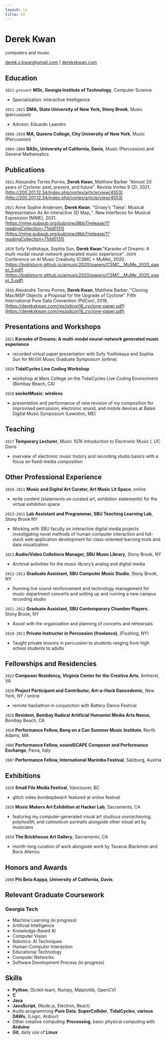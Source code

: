 ```yaml
---
layout: cv
title: CV
---
```

# Derek Kwan
computers and music

<div id="webaddress">
<a href="derek.x.kwan@gmail.com">derek.x.kwan@gmail.com</a> |
<a href="derekxkwan.com">derekxkwan.com</a>
</div>

## Education

`2021-present` __MSc, Georgia Institute of Technology__, Computer Science
- Specialization: Interactive Intelligence

`2011-2015` __DMA, State University of New York, Stony Brook__, Music (percussion)
- Advisor: Eduardo Leandro

`2008-2010` __MA, Queens College, City University of New York__, Music (Percussion)

`2004-2008` __BASc, University of California, Davis__, Music (Percussion) and General Mathematics

## Publications

<!-- A list is also available [online](http://scholar.google.co.uk/citations?user=LTOTl0YAAAAJ) -->

`2021` Alexandre Torres Porres, __Derek Kwan__, Matthew Barber "Almost 20 years of Cyclone: past, present, and future". Revista Vortex 9 (2), 2021. [http://200.201.12.34/index.php/vortex/article/view/4553](http://200.201.12.34/index.php/vortex/article/view/4553)

`2021` Anne Sophie Andersen, __Derek Kwan__. "Grisey’s 'Talea': Musical Representation As An Interactive 3D Map_". New Interfaces for Musical Expression (NIME), 2021. [https://nime.pubpub.org/pub/oiwz8bb7/release/1?readingCollection=71dd0131](https://nime.pubpub.org/pub/oiwz8bb7/release/1?readingCollection=71dd0131)


`2020` Sofy Yuditskaya, Sophia Sun, __Derek Kwan__."Karaoke of Dreams: A multi-modal neural-network generated music experience". Joint Conference on AI Music Creativity (CSMC + MuMe), 2020. [https://boblsturm.github.io/aimusic2020/papers/CSMC__MuMe_2020_paper_5.pdf](https://boblsturm.github.io/aimusic2020/papers/CSMC__MuMe_2020_paper_5.pdf)

`2016` Alexandre Torres Porres, __Derek Kwan__, Matthew Barber. "Cloning Max/MSP Objects: a Proposal for the Upgrade of Cyclone". Fifth International Pure Data Convention (PdCon), 2016. [https://derekxkwan.com/res/pdcon16_cyclone-paper.pdf](https://derekxkwan.com/res/pdcon16_cyclone-paper.pdf)

## Presentations and Workshops
`2021` __Karaoke of Dreams: A multi-modal neural-network generated music experience__
 - recorded virtual paper presentation with Sofy Yuditskaya and Sophia Sun for McGill Music Graduate Symposium (online)

`2020` __TidalCycles Live Coding Workshop__
- workshop at Mars College on the TidalCycles Live Coding Environment (Bombay Beach, CA)

`2018` __socketMusic: wireless__
- presentation and performance of new revision of my composition for improvised percussion, electronic sound, and mobile devices at Bates Digital Music Symposium (Lewiston, ME)


## Teaching
`2017` __Temporary Lecturer__, Music 107A Introduction to Electronic Music I, UC Davis
- overview of electronic music history and recording studio basics with a focus on fixed-media composition

## Other Professional Experience
`2020-2021` __Music and Digital Art Curator, Art Music Lit Space__, online
- write content (statements on curated art, exhibition statements) for the virtual exhibition space

`2013-2015` __Lab Assistant and Programmer, SBU Teaching Learning Lab__, Stony Brook NY
- Working with SBU faculty on interactive digital media projects investigating novel methods of human-computer interaction and full-stack web application development for class-oriented learning tools and data visualization

`2013` __Audio/Video Colletions Manager, SBU Music Library__, Stony Brook, NY
- Archival activities for the music library’s analog and digital media

`2012-2013` __Graduate Assistant, SBU Computer Music Studio__, Stony Brook, NY
- Running live sound reinforcement and technology management for music department concerts and setting up and running a new campus recording studio

`2011-2012` __Graduate Assistant, SBU Contemporary Chamber Players__, Stony Brook, NY
- Assist with the organization and planning of concerts and rehearsals 

`2010-2011` __Private Instructor in Percussion (freelance)__, (Flushing, NY)
- Taught private lessons in percussion to students ranging from high school students to adults


## Fellowships and Residencies
`2022` __Composer Residency, Virginia Center for the Creative Arts__, Amherst, VA

`2020` __Project Participant and Contributor, Art-a-Hack Dancedemic__, New York, NY / online
- remote hackathon in conjunction with Battery Dance Festival

`2020` __Resident, Bombay Radical Artificial Humanist Media Arts Nexus__, Bombay Beach, CA

`2010` __Performance Fellow, Bang on a Can Summer Music Institute__, North Adams, MA

`2008` __Performance Fellow, soundSCAPE Composer and Performance Exchange__, Pavia, Italy

`2007` __Performance Fellow, International Marimba Festival__, Salzburg, Austria

## Exhibitions
`2020` __Small File Media Festival__, Vancouver, BC
- glitch video _bombaybeach_ featured at online festival

`2019` __Music Makers Art Exhibition at Hacker Lab__, Sacramento, CA
- featuring my computer-generated visual art *studious overachieving*, *polyhealth*, and *catmoticon portraits* alongside other visual art by musicians

`2019` __The Brickhouse Art Gallery__, Sacramento, CA
- month-long curation of work alongside work by Tavarus Blackmon and Boris Allenou

## Honors and Awards
`2008` __Phi Beta Kappa, University of California, Davis__

## Relevant Graduate Coursework
### Georgia Tech
- Machine Learning (in progress)
- Artificial Intelligence
- Knowledge-Based AI
- Computer Vision
- Robotics: AI Techniques
- Human-Computer Interaction
- Educational Technology
- Computer Networks
- Software Development Process (in progress)

## Skills
- __Python__, (Scikit-learn, Numpy, Matplotlib, OpenCV)
- __C__
- __Java__
- __JavaScript__, (Node.js, Electron, React)
- Audio programming-__Pure Data__, __SuperCollider__, __TidalCycles__, __various DAWs__, (Logic, Ardour)
- Other creative computing-__Processing__, basic physical computing with __Arduino__
- **Git**, daily use of **Linux**

<!-- ### Footer

Last updated: May 2013 -->



